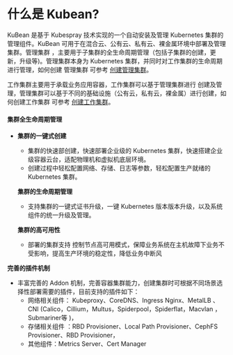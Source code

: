 # 什么是 Kubean?

KuBean 是基于 Kubespray 技术实现的一个自动安装及管理 Kubernetes 集群的管理组件。KuBean 可用于在混合云、公有云、私有云、裸金属环境中部署及管理集群。管理集群 ，主要用于子集群的全生命周期管理（包括子集群的创建，更新，升级等)。管理集群本身为 Kubernetes 集群，并同时对工作集群的生命周期进行管理，如何创建 管理集群 可参考 [创建管理集群](https://github.com/kubean-io/website/blob/qiuping_kubedoc/docs/honkit/zh/03userguide/clusters/createDKG.md)。

工作集群主要用于承载业务应用容器，工作集群可以基于管理集群进行 创建及管理，管理集群可以基于不同的基础设施（公有云，私有云，裸金属）进行创建，如何创建工作集群 可参考 [创建工作集群](https://github.com/kubean-io/website/blob/qiuping_kubedoc/docs/honkit/zh/03userguide/clusters/createDKE.md)。

#### 集群全生命周期管理

- **集群的一键式创建**

  - 集群的快速部创建，快速部署企业级的 Kubernetes 集群，快速搭建企业级容器云台，适配物理机和虚拟机底层环境。
  - 创建过程中轻松配置网络、存储、日志等参数，轻松配置生产就绪的 Kubernetes 集群。

  **集群的生命周期管理**

  - 支持集群的一键式证书升级，一键 Kubernetes 版本版本升级，以及系统组件的统一升级及管理。

  **集群的高可用性**

  - 部署的集群支持 控制节点高可用模式，保障业务系统在主机故障下业务不受影响，提高生产环境的稳定性，降低业务中断风

**完善的插件机制**

- 丰富完善的 Addon 机制，完善容器集群能力，创建集群时可根据不同场景选择性部署需要的插件，目前支持的插件如下：
  - 网络相关组件： Kubeproxy、CoreDNS、Ingress Nginx、MetalLB 、CNI (Calico，Cillium，Multus，Spiderpool，Spiderflat，Macvlan ，Submariner等 )，
  - 存储相关组件 ：RBD Provisioner、Local Path Provisioner、CephFS Provisioner、RBD Provisioner，
  - 其他组件：Metrics Server、Cert Manager
